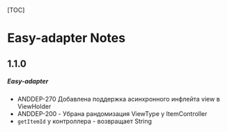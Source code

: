 [TOC]
# Easy-adapter Notes
## 1.1.0
##### Easy-adapter
* ANDDEP-270 Добавлена поддержка асинхронного инфлейта view в ViewHolder
* ANDDEP-200 - Убрана рандомизация ViewType у ItemController
* `getItemId` у контроллера - возвращает String